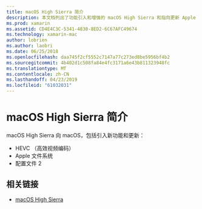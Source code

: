 ```yaml
---
title: macOS High Sierra 简介
description: 本文档列出了功能引入和增强的 macOS High Sierra 和指向更新 Apple 的高级别说明中。
ms.prod: xamarin
ms.assetid: CD4E4C3C-5341-4830-8ED2-6C67AFC49674
ms.technology: xamarin-mac
author: lobrien
ms.author: laobri
ms.date: 06/25/2018
ms.openlocfilehash: daa745f2cf5552c7147a77c273ed8be5956bf4b2
ms.sourcegitcommit: 4b402d1c508fa84e4fc3171a6e43b811323948fc
ms.translationtype: MT
ms.contentlocale: zh-CN
ms.lasthandoff: 04/23/2019
ms.locfileid: "61032031"
---
```

# <a name="introduction-to-macos-high-sierra"></a>macOS High Sierra 简介

macOS High Sierra 向 macOS，包括引入新功能和更新：

- HEVC （高效视频编码）
- Apple 文件系统
- 配置文件 2

## <a name="related-links"></a>相关链接

- [macOS High Sierra](https://www.apple.com/macos/high-sierra/)
